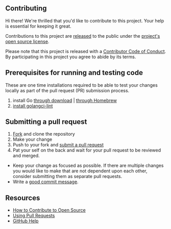 ## Contributing

[fork]: https://github.com/github/startups-content/fork
[pr]: https://github.com/github/startups-content/compare
[code-of-conduct]: CODE_OF_CONDUCT.md

Hi there! We're thrilled that you'd like to contribute to this project. Your help is essential for keeping it great.

Contributions to this project are [released](https://help.github.com/articles/github-terms-of-service/#6-contributions-under-repository-license) to the public under the [project's open source license](LICENSE.md).

Please note that this project is released with a [Contributor Code of Conduct][code-of-conduct]. By participating in this project you agree to abide by its terms.

## Prerequisites for running and testing code

These are one time installations required to be able to test your changes locally as part of the pull request (PR) submission process.

1. install Go [through download](https://go.dev/doc/install) | [through Homebrew](https://formulae.brew.sh/formula/go)
1. [install golangci-lint](https://golangci-lint.run/usage/install/#local-installation)

## Submitting a pull request

1. [Fork][fork] and clone the repository
2. Make your change
3. Push to your fork and [submit a pull request][pr]
4. Pat your self on the back and wait for your pull request to be reviewed and merged.

- Keep your change as focused as possible. If there are multiple changes you would like to make that are not dependent upon each other, consider submitting them as separate pull requests.
- Write a [good commit message](http://tbaggery.com/2008/04/19/a-note-about-git-commit-messages.html).

## Resources

- [How to Contribute to Open Source](https://opensource.guide/how-to-contribute/)
- [Using Pull Requests](https://help.github.com/articles/about-pull-requests/)
- [GitHub Help](https://help.github.com)